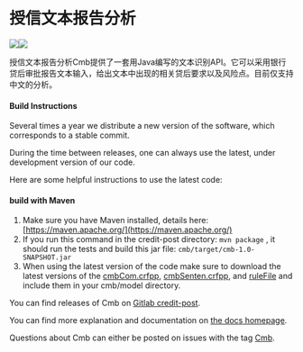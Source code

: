 授信文本报告分析
================

![](https://img.shields.io/badge/version-v1.0-black.svg)![](https://img.shields.io/badge/dropwizard-v1.0-519dd9.svg)

授信文本报告分析Cmb提供了一套用Java编写的文本识别API。它可以采用银行贷后审批报告文本输入，给出文本中出现的相关贷后要求以及风险点。目前仅支持中文的分析。

#### Build Instructions

Several times a year we distribute a new version of the software, which corresponds to a stable commit.

During the time between releases, one can always use the latest, under development version of our code.

Here are some helpful instructions to use the latest code:

#### build with Maven

1. Make sure you have Maven installed, details here: [https://maven.apache.org/](https://maven.apache.org/)
2. If you run this command in the credit-post directory: `mvn package` , it should run the tests and build this jar file: `cmb/target/cmb-1.0-SNAPSHOT.jar`
3. When using the latest version of the code make sure to download the latest versions of the [cmbCom.crfpp](http://218.77.58.165:9080/owncloud/remote.php/webdav/%E6%8B%9B%E8%A1%8C%E6%A8%A1%E5%9E%8Bv1.0/cmbCom.crfpp), [cmbSenten.crfpp](http://218.77.58.165:9080/owncloud/remote.php/webdav/%E6%8B%9B%E8%A1%8C%E6%A8%A1%E5%9E%8Bv1.0/cmbSenten.crfpp), and [ruleFile](http://218.77.58.165:9080/owncloud/remote.php/webdav/%E6%8B%9B%E8%A1%8C%E6%A8%A1%E5%9E%8Bv1.0/ruleFile) and include them in your cmb/model directory.

You can find releases of Cmb on [Gitlab credit-post](http://h133:11000/data-mining-group/credit-post).

You can find more explanation and documentation on [the docs homepage](http://h133:11000/data-mining-group/credit-post/tree/master/docs).

Questions about Cmb can either be posted on issues with the tag [Cmb](http://h133:11000/data-mining-group/credit-post/issues).
